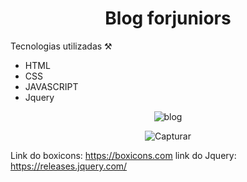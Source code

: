 <h1 align="center"> Blog forjuniors</h1>

Tecnologias utilizadas ⚒️

- HTML
- CSS
- JAVASCRIPT 
- Jquery

<div align="center">

![blog](https://user-images.githubusercontent.com/94051879/203206924-2a63a6d9-3edc-4502-af27-427a1d02f9a0.PNG)

![Capturar](https://user-images.githubusercontent.com/94051879/203390517-bc406f56-4c27-4309-944c-05a8de6cc8c8.JPG)

</div>

Link do boxicons: https://boxicons.com
link do Jquery: https://releases.jquery.com/
